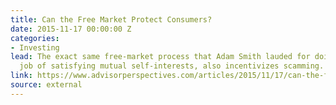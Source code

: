```yaml
---
title: Can the Free Market Protect Consumers?
date: 2015-11-17 00:00:00 Z
categories:
- Investing
lead: The exact same free-market process that Adam Smith lauded for doing a great
  job of satisfying mutual self-interests, also incentivizes scamming.
link: https://www.advisorperspectives.com/articles/2015/11/17/can-the-free-market-protect-consumers
source: external
---
```


